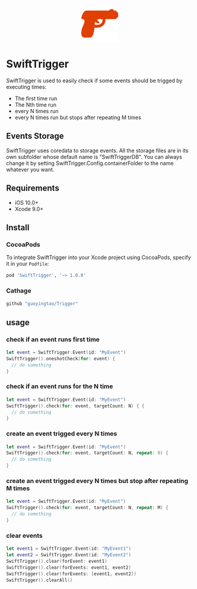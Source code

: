 <p align="center">
  <img src="logo.png" height="100" max-width="90%" alt="Swift Trigger" />
</p>

# SwiftTrigger

SwiftTrigger is used to easily check if some events should be trigged by executing times:
- The first time run
- The Nth time run
- every N times run
- every N times run but stops after repeating M times

## Events Storage
SwiftTrigger uses coredata to storage events. All the storage files are in its own subfolder whose default name is "SwiftTriggerDB". You can always change it by setting SwiftTrigger.Config.containerFolder to the name whatever you want.

## Requirements

* iOS 10.0+
* Xcode 9.0+

## Install

### CocoaPods

To integrate SwiftTrigger into your Xcode project using CocoaPods, specify it in your `Podfile`:

```ruby
pod 'SwiftTrigger', '~> 1.0.0'
```

### Cathage

```ruby
github "guoyingtao/Trigger"
```

## usage

### check if an event runs first time
```swift
let event = SwiftTrigger.Event(id: "MyEvent")
SwiftTrigger().oneshotCheck(for: event) {
  // do something
}
```

### check if an event runs for the N time
```swift
let event = SwiftTrigger.Event(id: "MyEvent")
SwiftTrigger().check(for: event, targetCount: N) { {
  // do something
}
```

### create an event trigged every N times
```swift
let event = SwiftTrigger.Event(id: "MyEvent")
SwiftTrigger().check(for: event, targetCount: N, repeat: 0) {
  // do something
}
```

### create an event trigged every N times but stop after repeating M times
```swift
let event = SwiftTrigger.Event(id: "MyEvent")
SwiftTrigger().check(for: event, targetCount: N, repeat: M) {
  // do something
}
```

### clear events
```swift
let event1 = SwiftTrigger.Event(id: "MyEvent1")
let event2 = SwiftTrigger.Event(id: "MyEvent2")
SwiftTrigger().clear(forEvent: event1)
SwiftTrigger().clear(forEvents: event1, event2)
SwiftTrigger().clear(forEvents: [event1, event2])
SwiftTrigger().clearAll()
```


